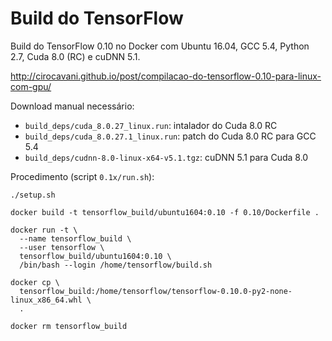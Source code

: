 # Build do TensorFlow

Build do TensorFlow 0.10 no Docker com Ubuntu 16.04, GCC 5.4, Python 2.7, Cuda 8.0 (RC) e cuDNN 5.1.

http://cirocavani.github.io/post/compilacao-do-tensorflow-0.10-para-linux-com-gpu/

Download manual necessário:

* `build_deps/cuda_8.0.27_linux.run`: intalador do Cuda 8.0 RC
* `build_deps/cuda_8.0.27.1_linux.run`: patch do Cuda 8.0 RC para GCC 5.4
* `build_deps/cudnn-8.0-linux-x64-v5.1.tgz`: cuDNN 5.1 para Cuda 8.0

Procedimento (script `0.1x/run.sh`):

    ./setup.sh

    docker build -t tensorflow_build/ubuntu1604:0.10 -f 0.10/Dockerfile .

    docker run -t \
      --name tensorflow_build \
      --user tensorflow \
      tensorflow_build/ubuntu1604:0.10 \
      /bin/bash --login /home/tensorflow/build.sh

    docker cp \
      tensorflow_build:/home/tensorflow/tensorflow-0.10.0-py2-none-linux_x86_64.whl \
      .

    docker rm tensorflow_build

